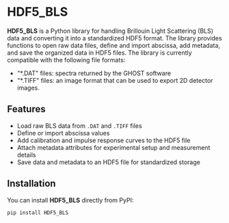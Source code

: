 # HDF5_BLS

**HDF5_BLS** is a Python library for handling Brillouin Light Scattering (BLS) data and converting it into a standardized HDF5 format. The library provides functions to open raw data files, define and import abscissa, add metadata, and save the organized data in HDF5 files.
The library is currently compatible with the following file formats:
- "*.DAT" files: spectra returned by the GHOST software
- "*.TIFF" files: an image format that can be used to export 2D detector images.

## Features

- Load raw BLS data from `.DAT` and `.TIFF` files
- Define or import abscissa values
- Add calibration and impulse response curves to the HDF5 file
- Attach metadata attributes for experimental setup and measurement details
- Save data and metadata to an HDF5 file for standardized storage

## Installation

You can install **HDF5_BLS** directly from PyPI:

```bash
pip install HDF5_BLS